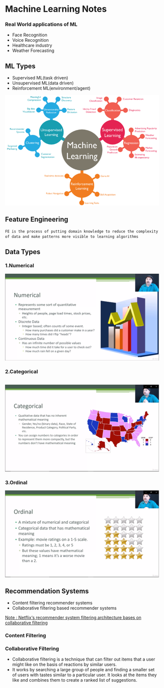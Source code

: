 

# Machine Learning Notes



### Real World applications of ML

- Face Recognition
- Voice Recognition
- Healthcare industry
- Weather Forecasting



## ML Types

* Supervised ML(task driven)
* Unsupervised ML(data driven)
* Reinforcement ML(environment/agent)



![types_of_ml](static/types_of_ml.png)  



## Feature Engineering

`FE is the process of putting domain knowledge to reduce the complexity of data and make patterns more visible to learning algorithms`





## Data Types

### 1.Numerical

![numerical](static/data_types/numerical.png)



### 2.Categorical

​      ![categorical](static/data_types/categorical.png)



### 3.Ordinal



![ordinal](static/data_types/ordinal.png)











## Recommendation Systems

- Content filtering recommender systems
- Collaborative filtering based recommender systems

<u>Note : Netflix‘s recommender system filtering architecture bases on collaborative filtering</u>



### Content Filtering



### Collaborative Filtering

- Collaborative filtering is a technique that can filter out items that a user might like on the basis of reactions by similar users.
- It works by searching a large group of people and finding a smaller set of users with tastes similar to a particular user. It looks at the items they like and combines them to create a ranked list of suggestions.

	

